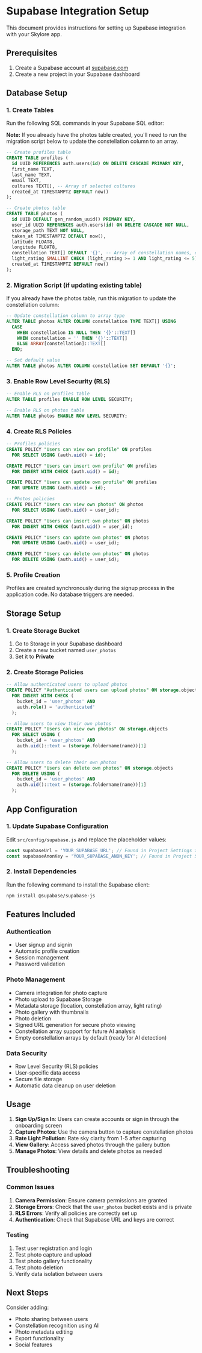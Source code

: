 # Supabase Integration Setup

This document provides instructions for setting up Supabase integration with your Skylore app.

## Prerequisites

1. Create a Supabase account at [supabase.com](https://supabase.com)
2. Create a new project in your Supabase dashboard

## Database Setup

### 1. Create Tables

Run the following SQL commands in your Supabase SQL editor:

**Note:** If you already have the photos table created, you'll need to run the migration script below to update the constellation column to an array.

```sql
-- Create profiles table
CREATE TABLE profiles (
  id UUID REFERENCES auth.users(id) ON DELETE CASCADE PRIMARY KEY,
  first_name TEXT,
  last_name TEXT,
  email TEXT,
  cultures TEXT[], -- Array of selected cultures
  created_at TIMESTAMPTZ DEFAULT now()
);

-- Create photos table
CREATE TABLE photos (
  id UUID DEFAULT gen_random_uuid() PRIMARY KEY,
  user_id UUID REFERENCES auth.users(id) ON DELETE CASCADE NOT NULL,
  storage_path TEXT NOT NULL,
  taken_at TIMESTAMPTZ DEFAULT now(),
  latitude FLOAT8,
  longitude FLOAT8,
  constellation TEXT[] DEFAULT '{}', -- Array of constellation names, empty for future AI analysis
  light_rating SMALLINT CHECK (light_rating >= 1 AND light_rating <= 5),
  created_at TIMESTAMPTZ DEFAULT now()
);
```

### 2. Migration Script (if updating existing table)

If you already have the photos table, run this migration to update the constellation column:

```sql
-- Update constellation column to array type
ALTER TABLE photos ALTER COLUMN constellation TYPE TEXT[] USING 
  CASE 
    WHEN constellation IS NULL THEN '{}'::TEXT[]
    WHEN constellation = '' THEN '{}'::TEXT[]
    ELSE ARRAY[constellation]::TEXT[]
  END;

-- Set default value
ALTER TABLE photos ALTER COLUMN constellation SET DEFAULT '{}';
```

### 3. Enable Row Level Security (RLS)

```sql
-- Enable RLS on profiles table
ALTER TABLE profiles ENABLE ROW LEVEL SECURITY;

-- Enable RLS on photos table
ALTER TABLE photos ENABLE ROW LEVEL SECURITY;
```

### 4. Create RLS Policies

```sql
-- Profiles policies
CREATE POLICY "Users can view own profile" ON profiles
  FOR SELECT USING (auth.uid() = id);

CREATE POLICY "Users can insert own profile" ON profiles
  FOR INSERT WITH CHECK (auth.uid() = id);

CREATE POLICY "Users can update own profile" ON profiles
  FOR UPDATE USING (auth.uid() = id);

-- Photos policies
CREATE POLICY "Users can view own photos" ON photos
  FOR SELECT USING (auth.uid() = user_id);

CREATE POLICY "Users can insert own photos" ON photos
  FOR INSERT WITH CHECK (auth.uid() = user_id);

CREATE POLICY "Users can update own photos" ON photos
  FOR UPDATE USING (auth.uid() = user_id);

CREATE POLICY "Users can delete own photos" ON photos
  FOR DELETE USING (auth.uid() = user_id);
```

### 5. Profile Creation

Profiles are created synchronously during the signup process in the application code. No database triggers are needed.

## Storage Setup

### 1. Create Storage Bucket

1. Go to Storage in your Supabase dashboard
2. Create a new bucket named `user_photos`
3. Set it to **Private**

### 2. Create Storage Policies

```sql
-- Allow authenticated users to upload photos
CREATE POLICY "Authenticated users can upload photos" ON storage.objects
  FOR INSERT WITH CHECK (
    bucket_id = 'user_photos' AND
    auth.role() = 'authenticated'
  );

-- Allow users to view their own photos
CREATE POLICY "Users can view own photos" ON storage.objects
  FOR SELECT USING (
    bucket_id = 'user_photos' AND
    auth.uid()::text = (storage.foldername(name))[1]
  );

-- Allow users to delete their own photos
CREATE POLICY "Users can delete own photos" ON storage.objects
  FOR DELETE USING (
    bucket_id = 'user_photos' AND
    auth.uid()::text = (storage.foldername(name))[1]
  );
```

## App Configuration

### 1. Update Supabase Configuration

Edit `src/config/supabase.js` and replace the placeholder values:

```javascript
const supabaseUrl = 'YOUR_SUPABASE_URL'; // Found in Project Settings > API
const supabaseAnonKey = 'YOUR_SUPABASE_ANON_KEY'; // Found in Project Settings > API
```

### 2. Install Dependencies

Run the following command to install the Supabase client:

```bash
npm install @supabase/supabase-js
```

## Features Included

### Authentication
- User signup and signin
- Automatic profile creation
- Session management
- Password validation

### Photo Management
- Camera integration for photo capture
- Photo upload to Supabase Storage
- Metadata storage (location, constellation array, light rating)
- Photo gallery with thumbnails
- Photo deletion
- Signed URL generation for secure photo viewing
- Constellation array support for future AI analysis
- Empty constellation arrays by default (ready for AI detection)

### Data Security
- Row Level Security (RLS) policies
- User-specific data access
- Secure file storage
- Automatic data cleanup on user deletion

## Usage

1. **Sign Up/Sign In**: Users can create accounts or sign in through the onboarding screen
2. **Capture Photos**: Use the camera button to capture constellation photos
3. **Rate Light Pollution**: Rate sky clarity from 1-5 after capturing
4. **View Gallery**: Access saved photos through the gallery button
5. **Manage Photos**: View details and delete photos as needed

## Troubleshooting

### Common Issues

1. **Camera Permission**: Ensure camera permissions are granted
2. **Storage Errors**: Check that the `user_photos` bucket exists and is private
3. **RLS Errors**: Verify all policies are correctly set up
4. **Authentication**: Check that Supabase URL and keys are correct

### Testing

1. Test user registration and login
2. Test photo capture and upload
3. Test photo gallery functionality
4. Test photo deletion
5. Verify data isolation between users

## Next Steps

Consider adding:
- Photo sharing between users
- Constellation recognition using AI
- Photo metadata editing
- Export functionality
- Social features
